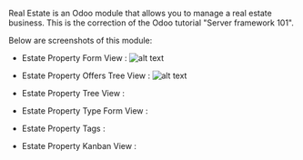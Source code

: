 Real Estate is an Odoo module that allows you to manage a real estate business. This is the correction of the Odoo tutorial "Server framework 101". 

Below are screenshots of this module:

- Estate Property Form View :
![alt text](file:///home/walid/Pictures/Captures%20d%E2%80%99%C3%A9cran/Capture%20d%E2%80%99%C3%A9cran%20du%202024-06-11%2010-49-43.PNG)

- Estate Property Offers Tree View :
![alt text](file:///home/walid/Pictures/Captures%20d%E2%80%99%C3%A9cran/Capture%20d%E2%80%99%C3%A9cran%20du%202024-06-11%2011-10-00.PNG)

- Estate Property Tree View :

- Estate Property Type Form View :

- Estate Property Tags :

- Estate Property Kanban View :
